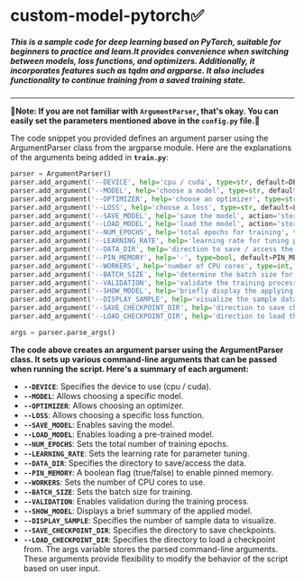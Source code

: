# **custom-model-pytorch✅**
##### **This is a sample code for deep learning based on PyTorch, suitable for beginners to practice and learn.It provides convenience when switching between models, loss functions, and optimizers. Additionally, it incorporates features such as tqdm and argparse. It also includes functionality to continue training from a saved training state.**
---

<!-- ## ArgumentParser -->
**🔺Note: If you are not familiar with `ArgumentParser`, that's okay. You can easily set the parameters mentioned above in the `config.py` file.🙂**

The code snippet you provided defines an argument parser using the ArgumentParser class from the argparse module. Here are the explanations of the arguments being added in **`train.py`**:
  ```python
  parser = ArgumentParser()
  parser.add_argument('--DEVICE', help='cpu / cuda', type=str, default=DEVICE)
  parser.add_argument('--MODEL', help='choose a model', type=str, default=MODEL)
  parser.add_argument('--OPTIMIZER', help='choose an optimizer', type=str, default=OPTIMIZER)
  parser.add_argument('--LOSS', help='choose a loss', type=str, default=LOSS)
  parser.add_argument('--SAVE_MODEL', help='save the model', action='store_true', default=SAVE_MODEL)
  parser.add_argument('--LOAD_MODEL', help='load the model', action='store_true', default=LOAD_MODEL)
  parser.add_argument('--NUM_EPOCHS', help='total epochs for training', type=int, default=NUM_EPOCHS)
  parser.add_argument('--LEARNING_RATE', help='learning rate for tuning parameter', type=float, default=LEARNING_RATE)
  parser.add_argument('--DATA_DIR', help='direction to save / access the data', type=str, default=DATA_DIR)
  parser.add_argument('--PIN_MEMORY', help='-', type=bool, default=PIN_MEMORY)
  parser.add_argument('--WORKERS', help='number of CPU cores', type=int, default=NUM_WORKERS)
  parser.add_argument('--BATCH_SIZE', help='determine the batch size for training', type=int, default=BATCH_SIZE)
  parser.add_argument('--VALIDATION', help='validate the training process', type=bool, default=VALIDATION)
  parser.add_argument('--SHOW_MODEL', help='briefly display the applying model', type=bool, default=SHOW_MODEL)
  parser.add_argument('--DISPLAY_SAMPLE', help='visualize the sample data', type=int, default=DISPLAY_SAMPLE)
  parser.add_argument('--SAVE_CHECKPOINT_DIR', help='direction to save checkpoints', type=str, default=SAVE_CHECKPOINT_DIR)
  parser.add_argument('--LOAD_CHECKPOINT_DIR', help='direction to load the checkpoint', type=str, default=LOAD_CHECKPOINT_DIR)

  args = parser.parse_args()
  ```
 **The code above creates an argument parser using the ArgumentParser class. It sets up various command-line arguments that can be passed when running the script. Here's a summary of each argument:**

* **`--DEVICE`**: Specifies the device to use (cpu / cuda).
* **`--MODEL`**: Allows choosing a specific model.
* **`--OPTIMIZER`**: Allows choosing an optimizer.
* **`--LOSS`**: Allows choosing a specific loss function.
* **`--SAVE_MODEL`**: Enables saving the model.
* **`--LOAD_MODEL`**: Enables loading a pre-trained model.
* **`--NUM_EPOCHS`**: Sets the total number of training epochs.
* **`--LEARNING_RATE`**: Sets the learning rate for parameter tuning.
* **`--DATA_DIR`**: Specifies the directory to save/access the data.
* **`--PIN_MEMORY`**: A boolean flag (true/false) to enable pinned memory.
* **`--WORKERS`**: Sets the number of CPU cores to use.
* **`--BATCH_SIZE`**: Sets the batch size for training.
* **`--VALIDATION`**: Enables validation during the training process.
* **`--SHOW_MODEL`**: Displays a brief summary of the applied model.
* **`--DISPLAY_SAMPLE`**: Specifies the number of sample data to visualize.
* **`--SAVE_CHECKPOINT_DIR`**: Specifies the directory to save checkpoints.
* **`--LOAD_CHECKPOINT_DIR`**: Specifies the directory to load a checkpoint from.
The args variable stores the parsed command-line arguments. These arguments provide flexibility to modify the behavior of the script based on user input.

